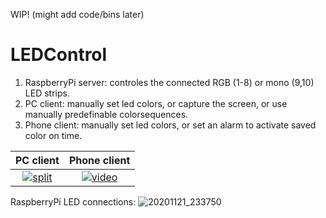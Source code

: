 WIP! (might add code/bins later)

# LEDControl
1) RaspberryPi server: controles the connected RGB (1-8) or mono (9,10) LED strips.
2) PC client: manually set led colors, or capture the screen, or use manually predefinable colorsequences.
3) Phone client: manually set led colors, or set an alarm to activate saved color on time. 

PC client  |  Phone client
:-------------------------:|:-------------------------:
[![split](https://user-images.githubusercontent.com/18376088/114284206-9f8ee200-9a4e-11eb-9d75-b435181adc66.jpg)](https://www.youtube.com/watch?v=KKeQU5JDErQ) | [![video](https://user-images.githubusercontent.com/18376088/114284205-9dc51e80-9a4e-11eb-8d77-e88ece98fb11.jpg)](https://www.youtube.com/watch?v=LFHqhEGxr4U)

RaspberryPi LED connections:
![20201121_233750](https://user-images.githubusercontent.com/18376088/114284150-43c45900-9a4e-11eb-8eb6-db2b53a19dbf.jpg)
